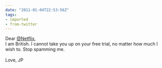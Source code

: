 ```yaml
---
date: "2011-01-04T22:53:56Z"
tags:
- imported
- from-twitter
---
```

Dear [@Netflix](https://twitter.com/Netflix),\
I am British. I cannot take you up on your free trial, no matter how much I wish to. Stop spamming me.\
\
Love, JP
